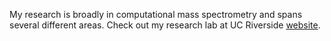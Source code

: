 My research is broadly in computational mass spectrometry and spans several different areas. Check out my research lab at UC Riverside [website](https://www.cs.ucr.edu/~mingxunw/).
